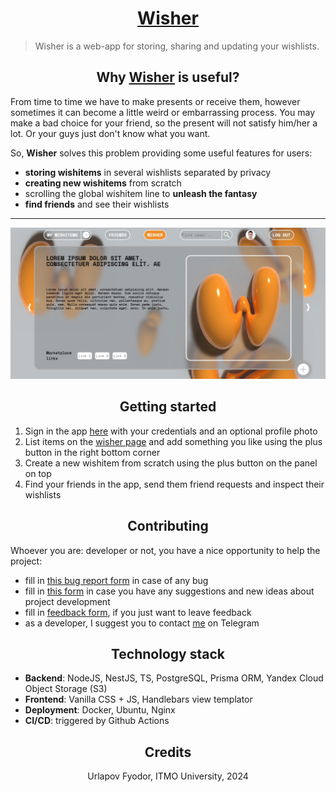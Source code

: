 # <div align="center">[Wisher](https://wisher.fun)</div>
> Wisher is a web-app for storing, sharing and updating your wishlists.

## <div align="center">Why [Wisher](https://wisher.fun) is useful?</div>
From time to time we have to make presents or receive them, however sometimes it can become a little weird or embarrassing process. You may make a bad choice for your friend, so the present will not satisfy him/her a lot. Or your guys just don't know what you want.

So, **Wisher** solves this problem providing some useful features for users:

- **storing wishitems** in several wishlists separated by privacy
- **creating new wishitems** from scratch
- scrolling the global wishitem line to **unleash the fantasy**
- **find friends** and see their wishlists

---
![Wisher main page](https://github.com/thepriceless/wisher/blob/master/images/readme-photo.jpg?raw=true)

## <div align="center">Getting started</div>
1. Sign in the app [here](https://wisher.fun/auth/register) with your credentials and an optional profile photo
2. List items on the [wisher page](https://wisher.fun/wisher) and add something you like using the plus button in the right bottom corner
3. Create a new wishitem from scratch using the plus button on the panel on top
4. Find your friends in the app, send them friend requests and inspect their wishlists

## <div align="center">Contributing</div>
Whoever you are: developer or not, you have a nice opportunity to help the project:
- fill in [this bug report form](https://docs.google.com/forms/d/e/1FAIpQLSfJVanRbDCysMrU8oPcbPBgsWmeAqpSvLvw3EhCh7bGjYuarA/viewform?usp=sf_link) in case of any bug
- fill in [this form](https://docs.google.com/forms/d/e/1FAIpQLSdH4_Rsh79bjC875EAu1XByY_6Ic6l_NTdF0eOdYdb4LDO1VA/viewform?usp=sf_link) in case you have any suggestions and new ideas about project development
- fill in [feedback form](https://docs.google.com/forms/d/e/1FAIpQLSeDCmhsi_0QkKF7MedpxWhBlcxYwaLia9IPsMR88quorTov_w/viewform?usp=sf_link), if you just want to leave feedback
- as a developer, I suggest you to contact [me](https://t.me/Fedorucho) on Telegram

## <div align="center">Technology stack</div>
- **Backend**: NodeJS, NestJS, TS, PostgreSQL, Prisma ORM, Yandex Cloud Object Storage (S3)
- **Frontend**: Vanilla CSS + JS, Handlebars view templator
- **Deployment**: Docker, Ubuntu, Nginx
- **CI/CD**: triggered by Github Actions

## <div align="center">Credits</div>
<div align="center">Urlapov Fyodor, ITMO University, 2024</div>

